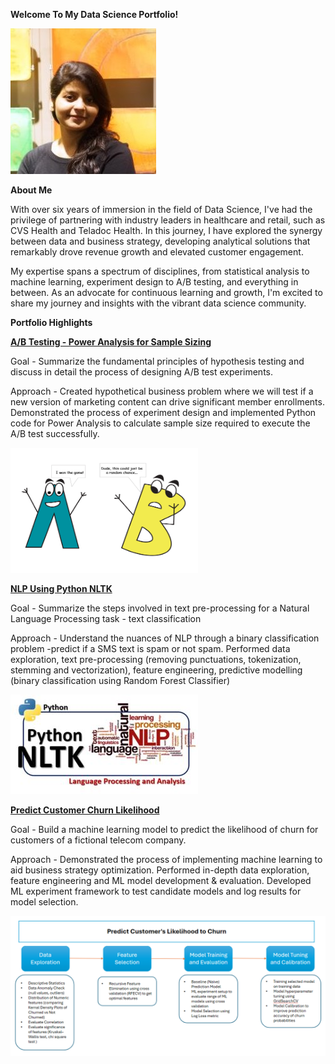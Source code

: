  

**Welcome To My Data Science Portfolio!**

![Headshot](Assets/linkedIn%20img.jpg)
  

**About Me**

With over six years of immersion in the field of Data Science, I've had the privilege of partnering with industry leaders in healthcare and retail, such as CVS Health and Teladoc Health. In this journey, I have explored the synergy between data and business strategy, developing analytical solutions that remarkably drove revenue growth and elevated customer engagement. 

My expertise spans a spectrum of disciplines, from statistical analysis to machine learning, experiment design to A/B testing, and everything in between. As an advocate for continuous learning and growth, I'm excited to share my journey and insights with the vibrant data science community. 

  

  

**Portfolio Highlights** 

  

[**A/B Testing - Power Analysis for Sample Sizing**](a-b-testing-power-analysis-in-python.ipynb)

  

Goal - Summarize the fundamental principles of hypothesis testing and discuss in detail the process of designing A/B test experiments. 

  

Approach - Created hypothetical business problem where we will test if a new version of marketing content can drive significant member enrollments. Demonstrated the process of experiment design and implemented Python code for Power Analysis to calculate sample size required to execute the A/B test successfully.  

<img src="Assets/ab%20illustration.PNG" width="300" height="200"/>

[**NLP Using Python NLTK**](NLP%20using%20Python%20NLTK)

  

Goal - Summarize the steps involved in text pre-processing for a Natural Language Processing task - text classification  

  

Approach - Understand the nuances of NLP through a binary classification problem -predict if a SMS text is spam or not spam. Performed data exploration, text pre-processing (removing punctuations, tokenization, stemming and vectorization), feature engineering, predictive modelling (binary classification using Random Forest Classifier)  

 ![Natural Language Processing Fundamentals](Assets/NLTK%20img.jpg)


[**Predict Customer Churn Likelihood**](Customer%20Churn%20Likelihood%20Prediction.ipynb)

Goal - Build a machine learning model to predict the likelihood of churn for customers of a fictional telecom company. 

Approach - Demonstrated the process of implementing machine learning to aid business strategy optimization. Performed in-depth data exploration, feature engineering and ML model development & evaluation. Developed ML experiment framework to test candidate models and log results for model selection. 

![Customer Churn Likelihood Prediction - ML Model Development Process](Assets/Churn%20Prediction.PNG)
 
